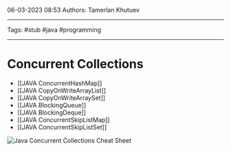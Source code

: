 06-03-2023
08:53
Authors: Tamerlan Khutuev
***
Tags: #stub #java #programming 
***
# Concurrent Collections

- [[JAVA ConcurrentHashMap]]
- [[JAVA CopyOnWriteArrayList]]
- [[JAVA CopyOnWriteArraySet]]
- [[JAVA BlockingQueue]]
- [[JAVA BlockingDeque]]
- [[JAVA ConcurrentSkipListMap]]
- [[JAVA ConcurrentSkipListSet]]

![Java Concurrent Collections Cheat Sheet](https://www.logicbig.com/tutorials/core-java-tutorial/java-collections/concurrent-collection-cheatsheet/images/collection-imp.png)


